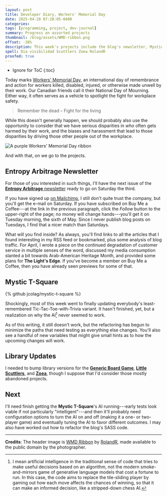 ```yaml
---
layout: post
title: Developer Diary, Workers' Memorial Day
date: 2025-04-28 07:28:05-0400
categories:
tags: [programming, project, dev-journal]
summary: Progress on assorted projects
thumbnail: /blog/assets/WMD-ribbon.png
offset: -38%
description: This week's projects include the blog's newsletter, Mystic T-Square (finally), and some library updates.
spell: Dia visibilidad Scuttlers Zoea RolandR
proofed: true
---
```


* Ignore for ToC
{:toc}

Today marks [Workers' Memorial Day](https://en.wikipedia.org/wiki/Workers%27_Memorial_Day), an international day of remembrance and action for workers killed, disabled, injured, or otherwise made unwell by their work.  Our Canadian friends call it their National Day of Mourning.  Either way, it often serves as a vehicle to spotlight the fight for workplace safety.

> Remember the dead – Fight for the living

While this doesn't generally happen, we should probably also use the opportunity to consider that we have serious disparities in *who* often gets harmed by their work, and the biases and harassment that lead to those disparities by driving those other people out of the workplace.

![A purple  Workers' Memorial Day ribbon](/blog/assets/WMD-ribbon.png "I'd love to stop needing these sorts of events...")

And with that, on we go to the projects.

## Entropy Arbitrage Newsletter

For those of you interested in such things, I'll have the next issue of the [**Entropy Arbitrage** newsletter](https://www.buymeacoffee.com/jcolag) ready to go on Saturday the third.

If you have signed up [on Mailchimp](https://entropy-arbitrage.mailchimpsites.com/), I still don't quite trust the company, but you'll get the e-mail on Saturday.  If you have subscribed on Buy Me a Coffee---at the link in the previous paragraph, click the *Follow* button to the upper-right of the page; no money will change hands---you'll get it on Tuesday morning, the sixth of May.  Since I never publish blog posts on Tuesdays, I find that a nicer match than Saturdays.

What will you find inside?  As always, you'll find links to all the articles that I found interesting in my RSS feed or bookmarked, plus some analysis of blog traffic.  For April, I wrote a piece on the continued degradation of customer service in multiple senses of the word, discussed my media consumption slanted a bit towards Arab-American Heritage Month, and provided some plans for **The Light's Edge**.  If you've become a member on Buy Me a Coffee, then you have already seen previews for some of that.

## Mystic T-Square

{% github jcolag/mystic-t-square %}

Shockingly, most of this week went to finally updating everybody's least-remembered Tic-Tac-Toe-with-Trivia variant.  It hasn't finished, yet, but a realization on why the AI[^1] never seemed to work.

As of this writing, it still doesn't work, but the refactoring has begun to minimize the paths that need testing as everything else changes.  You'll also see a handful of new variables that might give small hints as to how the upcoming changes will work.

[^1]:  I mean artificial intelligence in the traditional sense of code that tries to make useful decisions based on an algorithm, not the modern smoke-and-mirrors game of generative language models that cost a fortune to run.  In this case, the code aims to replace the tile-sliding player by gaming out how each move affects the chances of winning, so that it can make an informed decision, like a stripped-down chess AI.

## Library Updates

I needed to bump library versions for the [**Generic Board Game**](https://github.com/jcolag/generic-board-game), [**Little Scuttlers**](https://github.com/jcolag/LittleScuttlers), and [**Zoea**](https://github.com/jcolag/zoea), though I suppose that I'd consider those mostly abandoned projects.

## Next

I'll need finish getting the **Mystic T-Square**'s AI running---early tests look viable if not particularly "intelligent"---and then it'll probably need configuration options to turn the AI on and off (making it a one- or two-player game) and eventually tuning the AI to favor different outcomes.  I may also have worked out how to refactor the blog's SASS code.

* * *

**Credits**:  The header image is [WMD Ribbon](https://commons.wikimedia.org/wiki/File:WMD_ribbon.jpg) by [RolandR](https://commons.wikimedia.org/wiki/User:RolandR), made available to the public domain by the photographer.
